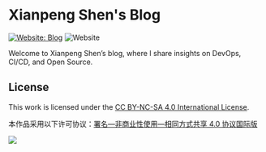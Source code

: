# Xianpeng Shen's Blog

[![Website: Blog](https://img.shields.io/badge/Website-shenxianpeng.github.io-3586CC?style=flat)](https://shenxianpeng.github.io/)
![Website](https://img.shields.io/website?url=https%3A%2F%2Fshenxianpeng.github.io%2F&color=3586CC)

Welcome to Xianpeng Shen’s blog, where I share insights on DevOps, CI/CD, and Open Source.

## License

This work is licensed under the [CC BY-NC-SA 4.0 International License](https://creativecommons.org/licenses/by-nc-sa/4.0/deed.en).

本作品采用以下许可协议：[署名—非商业性使用—相同方式共享 4.0 协议国际版](https://creativecommons.org/licenses/by-nc-sa/4.0/deed.zh-hans)

[![](https://licensebuttons.net/l/by-nc-sa/4.0/88x31.png)](https://creativecommons.org/licenses/by-nc-sa/4.0/deed.en)
